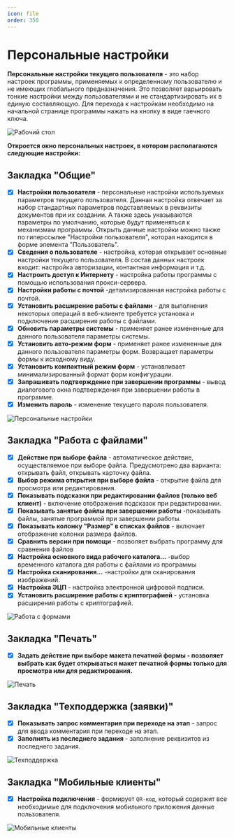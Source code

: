 ```yaml
---
icon: file
order: 350
---
```


# Персональные настройки

**Персональные настройки текущего пользователя** - это набор настроек программы, применяемых к определенному пользователю и не имеющих глобального предназначения. Это позволяет варьировать тонкие настройки между пользователями и не стандартизировать их в единую составляющую. Для перехода к настройкам необходимо на начальной странице программы нажать на кнопку в виде гаечного ключа.

![Рабочий стол](static/01_ПерсональныеНастройки.png)

**Откроется окно персональных настроек, в котором располагаются следующие настройки:**

## Закладка "Общие"
* [x] **Настройки пользователя** - персональные настройки используемых параметров текущего пользователя. Данная настройка отвечает за набор стандартных параметров подставляемых в реквизиты документов при их создании. А также здесь указываются параметры по умолчанию, которые будут применяться к механизмам программы. Открыть данные настройки можно также по гиперссылке "Настройки пользователя", которая находится в форме элемента "Пользователь".
* [x] **Сведения о пользователе** - настройка, которая открывает основные настройки текущего пользователя. В состав данных настроек входит: настройка авторизации, контактная информация и т.д.
* [x] **Настроить доступ к Интернету** - настройка работы программы с помощью использования прокси-сервера.
* [x] **Настройки работы с почтой** -детализированная настройка работы с почтой.
* [x] **Установить расширение работы с файлами** - для выполнения некоторых операций в веб-клиенте требуется установка и подключение расширения работы с файлами.
* [x] **Обновить параметры системы** - применяет ранее измененные для данного пользователя параметры системы.
* [x] **Установить авто-режим форм** - применяет ранее измененные для данного пользователя параметры форм. Возвращает параметры формы к исходному виду.
* [x] **Установить компактный режим форм** - устанавливает минимализированный формат форм конфигурации.
* [x] **Запрашивать подтверждение при завершении программы** - вывод диалогового окна подтверждения при завершении работы в программе.
* [x] **Изменить пароль** - изменение текущего пароля пользователя.

![Персональные настройки](static/02_ПерсональныеНастройки.png)

## Закладка "Работа с файлами"
* [x] **Действие при выборе файла** - автоматическое действие, осуществляемое при выборе файла. Предусмотрено два варианта: открывать файл, открывать карточку файла.
* [x] **Выбор режима открытия при выборе файла** - открытие файла для просмотра или редактирования.
* [x] **Показывать подсказки при редактировании файлов (только веб клиент)** - включение отображения подсказок при редактировании.
* [x] **Показывать занятые файлы при завершении работы** -показывать файлы, занятые программой при завершении работы.
* [x] **Показывать колонку "Размер" в списках файлов** - включает отображение колонки размера файлов.
* [x] **Сравнить версии при помощи** - позволяет выбрать программу для сравнения файлов
* [x] **Настройка основного вида рабочего каталога...** -выбор временного каталога для работы с файлами из программы
* [x] **Настройка сканирования...** -настройки для сканирования изображений.
* [x] **Настройка ЭЦП** - настройка электронной цифровой подписи.
* [x] **Установить расширение работы с криптографией** - установка расширения работы с криптографией.

![Работа с формами](static/03_ПерсональныеНастройки.png)

## Закладка "Печать"

* [x]  **Задать действие при выборе макета печатной формы - позволяет выбрать как будет открываться макет печатной формы только для просмотра или для редактирования.**

![Печать](static/04_ПерсональныеНастройки.png)

## Закладка "Техподдержка (заявки)"

* [x] **Показывать запрос комментария при переходе на этап** - запрос для ввода комментария при переходе на этап.
* [x] **Заполнять из последнего задания** - заполнение реквизитов из последнего задания. 

![Техподдержка](static/05_ПерсональныеНастройки.png)

## Закладка "Мобильные клиенты"

* [x] **Настройка подключения** - формирует `QR-код`, который содержит все необходимые для подключения мобильного приложения данные пользователя.

![Мобильные клиенты](static/06_ПерсональныеНастройки.png)
